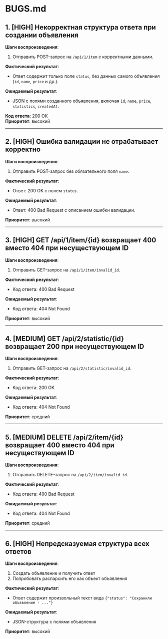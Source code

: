 
# BUGS.md

## 1. [HIGH] Некорректная структура ответа при создании объявления

**Шаги воспроизведения**:
1. Отправить POST-запрос на `/api/1/item` с корректными данными.

**Фактический результат**:
- Ответ содержит только поле `status`, без данных самого объявления (`id`, `name`, `price` и др.).

**Ожидаемый результат**:
- JSON с полями созданного объявления, включая `id`, `name`, `price`, `statistics`, `createdAt`.

**Код ответа**: 200 OK  
**Приоритет**: высокий

---

## 2. [HIGH] Ошибка валидации не отрабатывает корректно

**Шаги воспроизведения**:
1. Отправить POST-запрос без обязательного поля `name`.

**Фактический результат**:
- Ответ: 200 OK с полем `status`.

**Ожидаемый результат**:
- Ответ: 400 Bad Request с описанием ошибки валидации.

**Приоритет**: высокий

---

## 3. [HIGH] GET /api/1/item/{id} возвращает 400 вместо 404 при несуществующем ID

**Шаги воспроизведения**:
1. Отправить GET-запрос на `/api/1/item/invalid_id`.

**Фактический результат**:
- Код ответа: 400 Bad Request

**Ожидаемый результат**:
- Код ответа: 404 Not Found

**Приоритет**: высокий

---

## 4. [MEDIUM] GET /api/2/statistic/{id} возвращает 200 при несуществующем ID

**Шаги воспроизведения**:
1. Отправить GET-запрос на `/api/2/statistic/invalid_id`.

**Фактический результат**:
- Код ответа: 200 OK

**Ожидаемый результат**:
- Код ответа: 404 Not Found

**Приоритет**: средний

---

## 5. [MEDIUM] DELETE /api/2/item/{id} возвращает 400 вместо 404 при несуществующем ID

**Шаги воспроизведения**:
1. Отправить DELETE-запрос на `/api/2/item/invalid_id`.

**Фактический результат**:
- Код ответа: 400 Bad Request

**Ожидаемый результат**:
- Код ответа: 404 Not Found

**Приоритет**: средний

---

## 6. [HIGH] Непредсказуемая структура всех ответов

**Шаги воспроизведения**:
1. Создать объявление и получить ответ
2. Попробовать распарсить его как объект объявления

**Фактический результат**:
- Ответ содержит произвольный текст вида `{"status": "Сохранили объявление - ..."}`

**Ожидаемый результат**:
- JSON-структура с полями объявления

**Приоритет**: высокий
